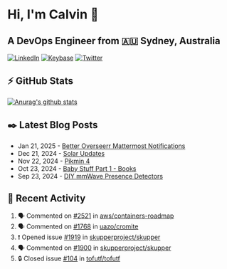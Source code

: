 # Hi, I'm Calvin 🍭
## A DevOps Engineer from 🇦🇺 Sydney, Australia</h3>

[![LinkedIn](https://img.shields.io/badge/-c–bui-0077B5?style=flat-square&labelColor=0077B5&logo=LinkedIn&logoColor=white)](https://www.linkedin.com/in/c-bui/)
[![Keybase](https://img.shields.io/badge/-calvinbui-ff6f21?style=flat-square&labelColor=ff6f21&logo=Keybase&logoColor=white)](https://keybase.io/calvinbui)
[![Twitter](https://img.shields.io/badge/-ASAPCalvin-1DA1F2?style=flat-square&labelColor=1DA1F2&logo=Twitter&logoColor=white)](https://twitter.com/ASAPCalvin)

<!-- https://github.com/rishavanand/github-profilinator -->
## ⚡ GitHub Stats
[![Anurag's github stats](https://github-readme-stats.vercel.app/api?username=calvinbui&count_private=true&hide_title=true)](https://github.com/anuraghazra/github-readme-stats)

<!-- https://github.com/gautamkrishnar/blog-post-workflow -->
## ✒️ Latest Blog Posts

<!-- BLOG-POST-LIST:START -->
- Jan 21, 2025 - [Better Overseerr Mattermost Notifications](https://calvin.me/better-overseerr-mattermost-notification)
- Dec 21, 2024 - [Solar Updates](https://calvin.me/solar-updates)
- Nov 22, 2024 - [Pikmin 4](https://calvin.me/pikmin-4)
- Oct 23, 2024 - [Baby Stuff Part 1 - Books](https://calvin.me/baby-books)
- Sep 23, 2024 - [DIY mmWave Presence Detectors](https://calvin.me/diy-mmwave-presence-detectors)

<!-- BLOG-POST-LIST:END -->

## 🏃‍ Recent Activity

<!--START_SECTION:activity-->
1. 🗣 Commented on [#2521](https://github.com/aws/containers-roadmap/issues/2521#issuecomment-2623150903) in [aws/containers-roadmap](https://github.com/aws/containers-roadmap)
2. 🗣 Commented on [#1768](https://github.com/uazo/cromite/issues/1768#issuecomment-2614504196) in [uazo/cromite](https://github.com/uazo/cromite)
3. ❗ Opened issue [#1919](https://github.com/skupperproject/skupper/issues/1919) in [skupperproject/skupper](https://github.com/skupperproject/skupper)
4. 🗣 Commented on [#1900](https://github.com/skupperproject/skupper/issues/1900#issuecomment-2609590231) in [skupperproject/skupper](https://github.com/skupperproject/skupper)
5. 🔒 Closed issue [#104](https://github.com/tofutf/tofutf/issues/104) in [tofutf/tofutf](https://github.com/tofutf/tofutf)
<!--END_SECTION:activity-->
